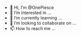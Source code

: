 - 👋 Hi, I’m @OnePiesce
- 👀 I’m interested in ...
- 🌱 I’m currently learning ...
- 💞️ I’m looking to collaborate on ...
- 📫 How to reach me ...

<!---
OnePiesce/OnePiesce is a ✨ special ✨ repository because its `README.md` (this file) appears on your GitHub profile.
You can click the Preview link to take a look at your changes.
--->
